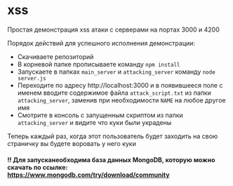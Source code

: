 # xss
Простая демонстрация xss атаки с серверами на портах 3000 и 4200

Порядок действий для успешного исполнения демонстрации:
* Скачиваете репозиторий
* В корневой папке прописываете команду `npm install`
* Запускаете в папках `main_server` и `attacking_server` команду `node server.js`
* Переходите по адресу http://localhost:3000 и в появившееся поле с именем вводите содержимое файла `attack_script.txt` из папки `attacking_server`, заменив при необходимости `NAME` на любое другое имя
* Смотрите в консоль с запущенным скриптом из папки `attacking_server` и видите что куки были украдены

Теперь каждый раз, когда этот пользователь будет заходить на свою страничку вы будете воровать у него куки

#### !! Для запусканеобходима база данных MongoDB, которую можно скачать по ссылке: https://www.mongodb.com/try/download/community
